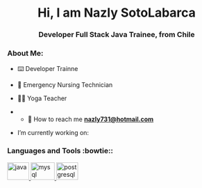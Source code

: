 <h1 align="center">Hi, I am Nazly SotoLabarca </h1>
<h3 align="center">Developer Full Stack Java Trainee, from Chile </h3>

### About Me:

- ⌨️ Developer Trainne
- 🌱 Emergency Nursing Technician
- 👨‍🏫 Yoga Teacher

- - :speech_balloon: How to reach me **nazly731@hotmail.com**

- I’m currently working on:
 
<h3 align="left">Languages and Tools :bowtie::</h3>
    <p align="left"> <a href="#" target="_blank"> <img
                src="https://www.vectorlogo.zone/logos/java/java-icon.svg" alt="java"
                width="50" height="40" margin-right="3px"/> </a> <a href="https://spring.io/" target="_blank"> <img
                src="https://www.vectorlogo.zone/logos/mysql/mysql-icon.svg" alt="mysql"
                width="55" height="40" margin-right="3px"/> </a> </a> <a href="https://www.oracle.com/" target="_blank"> <img
                src="https://www.vectorlogo.zone/logos/postgresql/postgresql-icon.svg"
                alt="postgresql" width="50" height="40" margin-right="3px"/> </a> <!--<a href="https://www.python.org" target="_blank"> <img
               
                src="https://www.vectorlogo.zone/logos/getbootstrap/getbootstrap-icon.svg" alt="bootstrap"
                width="40" height="40" margin-right="3px"/> </a> <a href="#" target="_blank"> <img
                
             
                src="https://www.vectorlogo.zone/logos/sass-lang/sass-lang-icon.svg" alt="sass"
                width="40" height="40" margin-right="3px"/> </a> --> <a href="https://www.w3schools.com/css/" target="_blank"> <img
                
                src="https://cdn1.iconfinder.com/data/icons/logotypes/32/badge-css-3-128.png" alt="css3"
                width="40" height="40" margin-right="3px"/> </a> <a href="https://www.w3.org/html/" target="_blank"> <img
                
            target="_blank"></a></p>
<p><img align="center" src="https://github-readme-stats.vercel.app/api/top-langs?username=NazlyGlamour=true&locale=en&theme=tokyonight&langs_count=3" alt="NazlySotoLabarca" />&nbsp;<img align="center" src="https://github-readme-stats.vercel.app/api?username=NazlyGlamour=true&locale=en&theme=tokyonight" alt="NazlySotoLabarca" /><img align="center" src="https://github-readme-streak-stats.herokuapp.com/?user=NazlyGlamour=dark" alt="NazlySotoLabarca" /></p>


<!--
**NazlyGlamour/NazlyGlamour** is a ✨ _special_ ✨ repository because its `README.md` (this file) appears on your GitHub profile.
Here are some ideas to get you started:

- 🔭 I’m currently working on ...
- 🌱 I’m currently learning ...
- 👯 I’m looking to collaborate on ...
- 🤔 I’m looking for help with ...
- 💬 Ask me about ...
- 📫 How to reach me: ...
- 😄 Pronouns: ...
- ⚡ Fun fact: ...
-->
